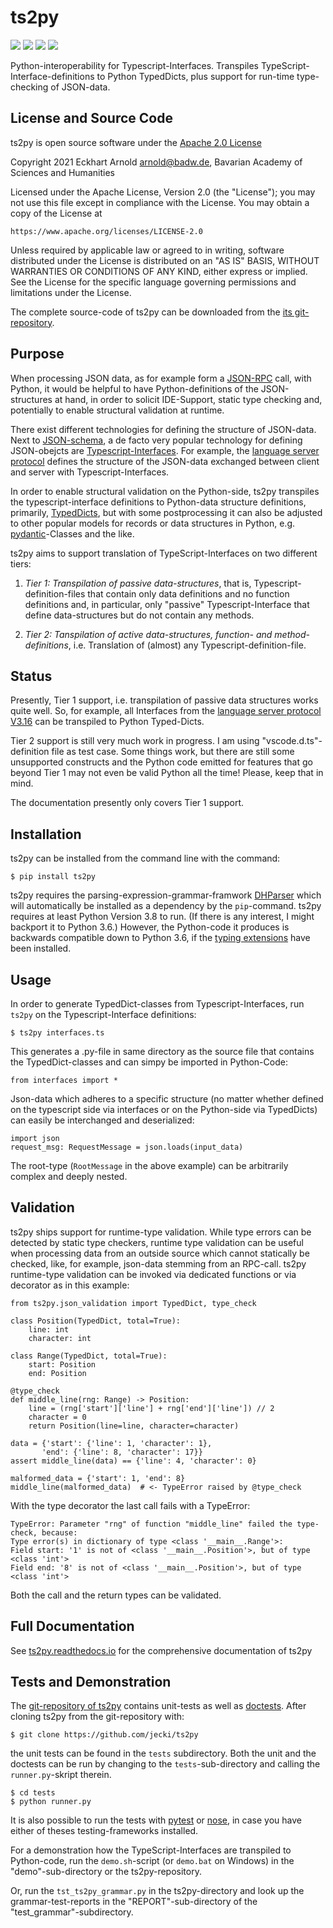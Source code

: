 # ts2py

![](https://img.shields.io/pypi/v/ts2py)
![](https://img.shields.io/pypi/status/ts2py)
![](https://img.shields.io/pypi/pyversions/ts2py)
![](https://img.shields.io/pypi/l/ts2py)

Python-interoperability for Typescript-Interfaces.
Transpiles TypeScript-Interface-definitions to Python
TypedDicts, plus support for run-time type-checking
of JSON-data.

## License and Source Code

ts2py is open source software under the [Apache 2.0 License](https://www.apache.org/licenses/LICENSE-2.0)

Copyright 2021 Eckhart Arnold <arnold@badw.de>, Bavarian Academy of Sciences and Humanities

Licensed under the Apache License, Version 2.0 (the "License");
you may not use this file except in compliance with the License.
You may obtain a copy of the License at

    https://www.apache.org/licenses/LICENSE-2.0

Unless required by applicable law or agreed to in writing, software
distributed under the License is distributed on an "AS IS" BASIS,
WITHOUT WARRANTIES OR CONDITIONS OF ANY KIND, either express or implied.
See the License for the specific language governing permissions and
limitations under the License.

The complete source-code of ts2py can be downloaded from the [its git-repository](https://github.com/jecki/ts2py).

## Purpose

When processing JSON data, as for example form a
[JSON-RPC](https://www.jsonrpc.org/) call, with Python, it would
be helpful to have Python-definitions of the JSON-structures at
hand, in order to solicit IDE-Support, static type checking and,
potentially to enable structural validation at runtime.

There exist different technologies for defining the structure of
JSON-data. Next to [JSON-schema](http://json-schema.org/), a
de facto very popular technology for defining JSON-obejcts are
[Typescript-Interfaces](https://www.typescriptlang.org/docs/handbook/2/objects.html).
For example, the
[language server protocol](https://microsoft.github.io/language-server-protocol/specifications/specification-current/)
defines the structure of the JSON-data exchanged between client
and server with Typescript-Interfaces.

In order to enable structural validation on the Python-side,
ts2py transpiles the typescript-interface definitions
to Python-data structure definitions, primarily,
[TypedDicts](https://www.python.org/dev/peps/pep-0589/),
but with some postprocessing it can also be adjusted to
other popular models for records or data structures in
Python, e.g.
[pydantic](https://pydantic-docs.helpmanual.io/)-Classes
and the like.

ts2py aims to support translation of TypeScript-Interfaces on two
different tiers:

1. *Tier 1: Transpilation of passive data-structures*, that is,
   Typescript-definition-files that contain only data definitions
   and no function definitions and, in particular,
   only "passive" Typescript-Interface that define data-structures
   but do not contain any methods.

2. *Tier 2: Tanspilation of active data-structures, function-
   and method-definitions*, i.e. Translation of (almost) any
   Typescript-definition-file.

## Status

Presently, Tier 1 support, i.e. transpilation of passive data
structures works quite well. So, for example, all Interfaces
from the
[language server protocol V3.16](https://microsoft.github.io/language-server-protocol/specifications/specification-3-16/)
can be transpiled to Python Typed-Dicts.

Tier 2 support is still very much work in progress. I am
using "vscode.d.ts"-definition file as test case. Some things work,
but there are still some unsupported constructs and the Python
code emitted for features that go beyond Tier 1 may not even
be valid Python all the time! Please, keep that in mind.

The documentation presently only covers Tier 1 support.


## Installation

ts2py can be installed from the command line with the command:

    $ pip install ts2py

ts2py requires the parsing-expression-grammar-framwork
[DHParser](https://gitlab.lrz.de/badw-it/DHParser)
which will automatically be installed as a dependency by
the `pip`-command. ts2py requires at least Python Version 3.8
to run. (If there is any interest, I might backport it to Python 3.6.)
However, the Python-code it produces is backwards compatible
down to Python 3.6, if the
[typing extensions](https://pypi.org/project/typing-extensions/)
have been installed.

## Usage

In order to generate TypedDict-classes from Typescript-Interfaces,
run `ts2py` on the Typescript-Interface definitions:

    $ ts2py interfaces.ts

This generates a .py-file in same directory as the source
file that contains the TypedDict-classes and can simpy be
imported in Python-Code:

    from interfaces import *

Json-data which adheres to a specific structure (no matter
whether defined on the typescript side via interfaces or
on the Python-side via TypedDicts) can easily be interchanged
and deserialized:

    import json
    request_msg: RequestMessage = json.loads(input_data)

The root-type (``RootMessage`` in the above example) can
be arbitrarily complex and deeply nested.


## Validation

ts2py ships support for runtime-type validation. While type
errors can be detected by static type checkers, runtime type
validation can be useful when processing data from an outside
source which cannot statically be checked, like, for example,
json-data stemming from an RPC-call. ts2py runtime-type
validation can be invoked via dedicated functions or via
decorator as in this example:

    from ts2py.json_validation import TypedDict, type_check

    class Position(TypedDict, total=True):
        line: int
        character: int

    class Range(TypedDict, total=True):
        start: Position
        end: Position

    @type_check
    def middle_line(rng: Range) -> Position:
        line = (rng['start']['line'] + rng['end']['line']) // 2
        character = 0
        return Position(line=line, character=character)

    data = {'start': {'line': 1, 'character': 1},
           'end': {'line': 8, 'character': 17}}
    assert middle_line(data) == {'line': 4, 'character': 0}

    malformed_data = {'start': 1, 'end': 8}
    middle_line(malformed_data)  # <- TypeError raised by @type_check

With the type decorator the last call fails with a TypeError:

    TypeError: Parameter "rng" of function "middle_line" failed the type-check, because:
    Type error(s) in dictionary of type <class '__main__.Range'>:
    Field start: '1' is not of <class '__main__.Position'>, but of type <class 'int'>
    Field end: '8' is not of <class '__main__.Position'>, but of type <class 'int'>

Both the call and the return types can be validated.


## Full Documentation

See [ts2py.readthedocs.io](https://ts2py.readthedocs.io) for the comprehensive
documentation of ts2py


## Tests and Demonstration

The [git-repository of ts2py](https://github.com/jecki/ts2py) contains unit-tests
as well as [doctests](https://docs.python.org/3/library/doctest.html).
After cloning ts2py from the git-repository with:

    $ git clone https://github.com/jecki/ts2py

the unit tests can be found in the `tests` subdirectory.
Both the unit and the doctests can be run by changing to the
`tests`-sub-directory and calling the `runner.py`-skript therein.

    $ cd tests
    $ python runner.py

It is also possible to run the tests with [pytest](https://docs.pytest.org/)
or [nose](https://nose.readthedocs.io), in case you have
either of theses testing-frameworks installed.

For a demonstration how the TypeScript-Interfaces are transpiled
to Python-code, run the `demo.sh`-script (or `demo.bat` on Windows)
in the "demo"-sub-directory or the ts2py-repository.

Or, run the `tst_ts2py_grammar.py` in the ts2py-directory
and look up the grammar-test-reports in the "REPORT"-sub-directory
of the "test_grammar"-subdirectory.
